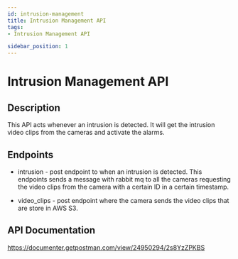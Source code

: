 ```yaml
---
id: intrusion-management
title: Intrusion Management API
tags:
- Intrusion Management API

sidebar_position: 1
---
```

# Intrusion Management API

## Description
This API acts whenever an intrusion is detected. It will get the intrusion video clips from the cameras and activate the alarms.
 


## Endpoints

- intrusion - post endpoint to when an intrusion is detected. This endpoints sends a message with rabbit mq to all the cameras requesting the video clips from the camera with a certain ID in a certain timestamp.

- video_clips - post endpoint where the camera sends the video clips that are store in AWS S3.

## API Documentation

https://documenter.getpostman.com/view/24950294/2s8YzZPKBS
